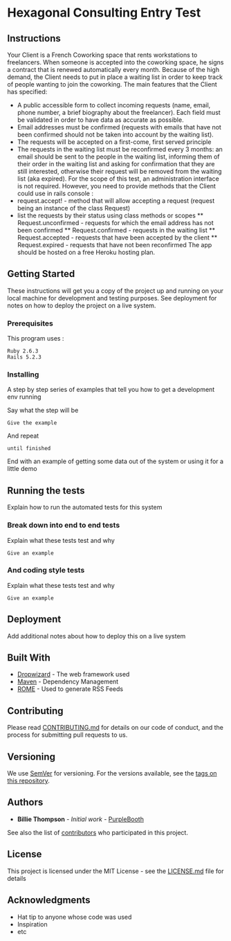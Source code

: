 # Hexagonal Consulting Entry Test

## Instructions

Your Client is a French Coworking space that rents workstations to freelancers. When someone is accepted into the coworking space, he signs a contract that is renewed automatically every month. Because of the high demand, the Client needs to put in place a waiting list in order to keep track of people wanting to join the coworking.
The main features that the Client has specified:
* A public accessible form to collect incoming requests (name, email, phone number, a brief biography about the freelancer). Each field must be validated in order to have data as accurate as possible.
* Email addresses must be confirmed (requests with emails that have not been confirmed should not be taken into account by the waiting list).
* The requests will be accepted on a first-come, first served principle
* The requests in the waiting list must be reconfirmed every 3 months: an email should be sent to the people in the waiting list, informing them of their order in the waiting list and asking for confirmation that they are still interested, otherwise their request will be removed from the waiting list (aka expired).
For the scope of this test, an administration interface is not required. However, you need to provide methods that the Client could use in rails console :
* request.accept! - method that will allow accepting a request (request being an instance of the class Request)
* list the requests by their status using class methods or scopes
** Request.unconfirmed - requests for which the email address has not been confirmed
** Request.confirmed - requests in the waiting list
** Request.accepted - requests that have been accepted by the client
** Request.expired - requests that have not been reconfirmed
The app should be hosted on a free Heroku hosting plan.

## Getting Started

These instructions will get you a copy of the project up and running on your local machine for development and testing purposes. See deployment for notes on how to deploy the project on a live system.

### Prerequisites

This program uses :

```
Ruby 2.6.3
Rails 5.2.3
```

### Installing

A step by step series of examples that tell you how to get a development env running

Say what the step will be

```
Give the example
```

And repeat

```
until finished
```

End with an example of getting some data out of the system or using it for a little demo

## Running the tests

Explain how to run the automated tests for this system

### Break down into end to end tests

Explain what these tests test and why

```
Give an example
```

### And coding style tests

Explain what these tests test and why

```
Give an example
```

## Deployment

Add additional notes about how to deploy this on a live system

## Built With

* [Dropwizard](http://www.dropwizard.io/1.0.2/docs/) - The web framework used
* [Maven](https://maven.apache.org/) - Dependency Management
* [ROME](https://rometools.github.io/rome/) - Used to generate RSS Feeds

## Contributing

Please read [CONTRIBUTING.md](https://gist.github.com/PurpleBooth/b24679402957c63ec426) for details on our code of conduct, and the process for submitting pull requests to us.

## Versioning

We use [SemVer](http://semver.org/) for versioning. For the versions available, see the [tags on this repository](https://github.com/your/project/tags).

## Authors

* **Billie Thompson** - *Initial work* - [PurpleBooth](https://github.com/PurpleBooth)

See also the list of [contributors](https://github.com/your/project/contributors) who participated in this project.

## License

This project is licensed under the MIT License - see the [LICENSE.md](LICENSE.md) file for details

## Acknowledgments

* Hat tip to anyone whose code was used
* Inspiration
* etc
